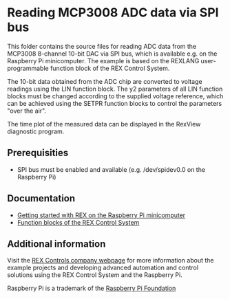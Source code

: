 Reading MCP3008 ADC data via SPI bus 
====================================

This folder contains the source files for reading ADC data from the MCP3008
8-channel 10-bit DAC via SPI bus, which is available e.g. on the Raspberry Pi 
minicomputer. The example is based on the REXLANG user-programmable function 
block of the REX Control System. 

The 10-bit data obtained from the ADC chip are converted to voltage readings 
using the LIN function block. The y2 parameters of all LIN function blocks must 
be changed according to the supplied voltage reference, which can be achieved 
using the SETPR function blocks to control the parameters "over the air". 

The time plot of the measured data can be displayed in the RexView diagnostic 
program.

## Prerequisities ##

- SPI bus must be enabled and available (e.g. /dev/spidev0.0 on the Raspberry Pi)

## Documentation ##

- [Getting started with REX on the Raspberry Pi minicomputer](http://www.rexcontrols.com/media/DOC/ENGLISH/REX_Getting_Started_RasPi_ENG.pdf)
- [Function blocks of the REX Control System](http://www.rexcontrols.com/media/HTML/DOC/ENGLISH/index.html)

## Additional information ##

Visit the [REX Controls company webpage](http://www.rexcontrols.com/rex-control-system-raspberry-pi) 
for more information about the example projects and developing advanced 
automation and control solutions using the REX Control System and the Raspberry
Pi.

Raspberry Pi is a trademark of the [Raspberry Pi Foundation](http://www.raspberrypi.org)


